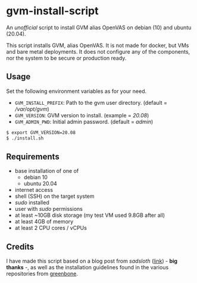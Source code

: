 # gvm-install-script

An *unofficial* script to install GVM alias OpenVAS on debian (10) and ubuntu (20.04).

This script installs GVM, alias OpenVAS. It is not made for docker, but VMs and bare metal deployments. It does not configure any of the components, nor the system to be secure or production ready.

## Usage

Set the following environment variables as for your need.

- `GVM_INSTALL_PREFIX`: Path to the gvm user directory. (default = */var/opt/gvm*)
- `GVM_VERSION`: GVM version to install. (example = *20.08*)
- `GVM_ADMIN_PWD`: Initial admin password. (default = *admin*)

```bash
$ export GVM_VERSION=20.08
$ ./install.sh
```

## Requirements

- base installation of one of
  - debian 10
  - ubuntu 20.04
- internet access
- shell (SSH) on the target system
- *sudo* installed
- user with *sudo* permissions
- at least ~10GB disk storage (my test VM used 9.8GB after all)
- at least 4GB of memory
- at least 2 CPU cores / vCPUs

## Credits

I have made this script based on a blog post from *sadsloth* ([link](https://sadsloth.net/post/install-gvm11-src-on-debian/)) - **big thanks**  -, as well as the installation guidelines found in the various repositories from [greenbone](https://github.com/greenbone).
